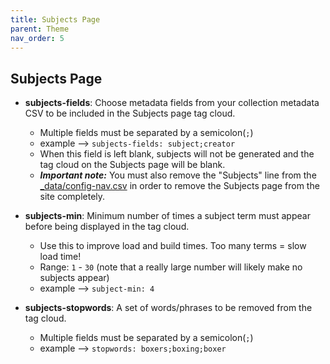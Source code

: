 ```yaml
---
title: Subjects Page
parent: Theme
nav_order: 5
---
```


## Subjects Page

- **subjects-fields**: Choose metadata fields from your collection metadata CSV to be included in the Subjects page tag cloud.
	- Multiple fields must be separated by a semicolon(`;`)
	- example --> `subjects-fields: subject;creator`
	- When this field is left blank, subjects will not be generated and the tag cloud on the Subjects page will be blank. 
	- ***Important note:*** You must also remove the "Subjects" line from the [_data/config-nav.csv](customize#config-nav) in order to remove the Subjects page from the site completely.

- **subjects-min**: Minimum number of times a subject term must appear before being displayed in the tag cloud. 
	- Use this to improve load and build times. Too many terms = slow load time!
	- Range: `1` - `30` (note that a really large number will likely make no subjects appear)
	- example --> `subject-min: 4`

- **subjects-stopwords**: A set of words/phrases to be removed from the tag cloud.
	- Multiple fields must be separated by a semicolon(`;`)
	- example --> `stopwords: boxers;boxing;boxer`